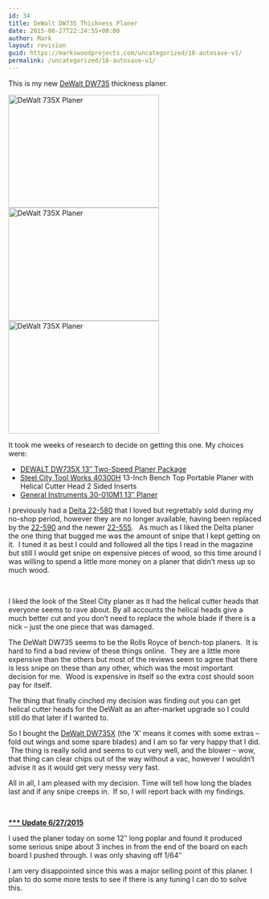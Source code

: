 ```yaml
---
id: 34
title: DeWalt DW735 Thickness Planer
date: 2015-06-27T22:24:55+00:00
author: Mark
layout: revision
guid: https://markswoodprojects.com/uncategorized/18-autosave-v1/
permalink: /uncategorized/18-autosave-v1/
---
```

This is my new <a href="http://amzn.to/1RkLrAI" target="_blank">DeWalt DW735</a> thickness planer.

[<img class="alignnone wp-image-55 size-medium" src="https://markswoodprojects.com/wp-content/uploads/2015/05/IMG_8079-300x225.jpg" alt="DeWalt 735X Planer" width="300" height="225" srcset="https://markswoodprojects.com/wp-content/uploads/2015/05/IMG_8079-300x225.jpg 300w, https://markswoodprojects.com/wp-content/uploads/2015/05/IMG_8079.jpg 640w" sizes="(max-width: 300px) 100vw, 300px" /><img class="alignnone wp-image-54 size-medium" src="https://markswoodprojects.com/wp-content/uploads/2015/05/IMG_8078-300x225.jpg" alt="DeWalt 735X Planer" width="300" height="225" srcset="https://markswoodprojects.com/wp-content/uploads/2015/05/IMG_8078-300x225.jpg 300w, https://markswoodprojects.com/wp-content/uploads/2015/05/IMG_8078.jpg 640w" sizes="(max-width: 300px) 100vw, 300px" /><img class="alignnone wp-image-57 size-medium" src="https://markswoodprojects.com/wp-content/uploads/2015/05/IMG_8081-300x225.jpg" alt="DeWalt 735X Planer" width="300" height="225" srcset="https://markswoodprojects.com/wp-content/uploads/2015/05/IMG_8081-300x225.jpg 300w, https://markswoodprojects.com/wp-content/uploads/2015/05/IMG_8081.jpg 640w" sizes="(max-width: 300px) 100vw, 300px" />](http://www.amazon.com/gp/product/B003OX9KME/ref=as_li_tl?ie=UTF8&camp=1789&creative=390957&creativeASIN=B003OX9KME&linkCode=as2&tag=mwp-14-20&linkId=GZEYFBJ327RZVXB6)

It took me weeks of research to decide on getting this one. My choices were:

  * <a href="http://amzn.to/1KyNJLP" target="_blank">DEWALT DW735X 13&#8243; Two-Speed Planer Package</a>
  * <a href="http://amzn.to/1Q9lyS4" target="_blank">Steel City Tool Works 40300H</a> 13-Inch Bench Top Portable Planer with Helical Cutter Head 2 Sided Inserts
  * [General Instruments 30-010M1 13&#8243; Planer](http://amzn.to/1PMjXGV)

I previously had a <a href="http://amzn.to/1Q9kZrs" target="_blank">Delta 22-580</a> that I loved but regrettably sold during my no-shop period, however they are no longer available, having been replaced by the <a href="http://amzn.to/1cXSHDt" target="_blank">22-590</a> and the newer <a href="http://amzn.to/1Q8vafX" target="_blank">22-555</a>.   As much as I liked the Delta planer the one thing that bugged me was the amount of snipe that I kept getting on it.  I tuned it as best I could and followed all the tips I read in the magazine but still I would get snipe on expensive pieces of wood, so this time around I was willing to spend a little more money on a planer that didn&#8217;t mess up so much wood.

&nbsp;

I liked the look of the Steel City planer as it had the helical cutter heads that everyone seems to rave about. By all accounts the helical heads give a much better cut and you don&#8217;t need to replace the whole blade if there is a nick &#8211; just the one piece that was damaged.

The DeWalt DW735 seems to be the Rolls Royce of bench-top planers.  It is hard to find a bad review of these things online.  They are a little more expensive than the others but most of the reviews seem to agree that there is less snipe on these than any other, which was the most important decision for me.  Wood is expensive in itself so the extra cost should soon pay for itself.

The thing that finally cinched my decision was finding out you can get helical cutter heads for the DeWalt as an after-market upgrade so I could still do that later if I wanted to.

So I bought the <a href="http://amzn.to/1RkLrAI" target="_blank">DeWalt DW735X</a> (the &#8216;X&#8217; means it comes with some extras &#8211; fold out wings and some spare blades) and I am so far very happy that I did.  The thing is really solid and seems to cut very well, and the blower &#8211; wow, that thing can clear chips out of the way without a vac, however I wouldn&#8217;t advise it as it would get very messy very fast.

All in all, I am pleased with my decision. Time will tell how long the blades last and if any snipe creeps in.  If so, I will report back with my findings.

&nbsp;

<span style="text-decoration: underline;"><strong>*** Update 6/27/2015</strong></span>

I used the planer today on some 12&#8243; long poplar and found it produced some serious snipe about 3 inches in from the end of the board on each board I pushed through. I was only shaving off 1/64&#8243;

I am very disappointed since this was a major selling point of this planer. I plan to do some more tests to see if there is any tuning I can do to solve this.